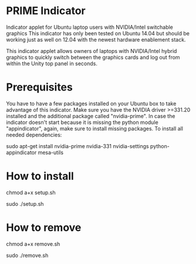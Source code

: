 PRIME Indicator
==============
Indicator applet for Ubuntu laptop users with NVIDIA/Intel switchable graphics
This indicator has only been tested on Ubuntu 14.04 but should be working just as well
on 12.04 with the newest hardware enablement stack.

This indicator applet allows owners of laptops with NVIDIA/Intel hybrid graphics to
quickly switch between the graphics cards and log out from within the Unity top panel in seconds.


Prerequisites
==============
You have to have a few packages installed on your Ubuntu box to take advantage of this indicator.
Make sure you have the NVIDIA driver >=331.20 installed and the additional package called "nvidia-prime".
In case the indicator doesn't start because it is missing the python module "appindicator",
again, make sure to install missing packages. To install all needed dependencies:

sudo apt-get install nvidia-prime nvidia-331 nvidia-settings python-appindicator mesa-utils


How to install
==============

chmod a+x setup.sh

sudo ./setup.sh

How to remove
==============

chmod a+x remove.sh

sudo ./remove.sh
